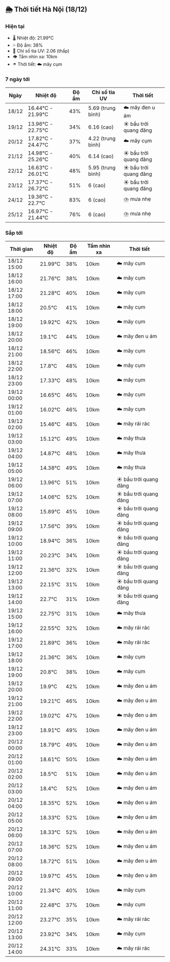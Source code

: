 ## 🌦️ Thời tiết Hà Nội (18/12)

### Hiện tại

- 🌡️ Nhiệt độ: 21.99℃
- 💦 Độ ẩm: 38%
- 🌟 Chỉ số tia UV: 2.06 (thấp)
- 👁️ Tầm nhìn xa: 10km
- ☂️ Thời tiết: ☁️ mây cụm

### 7 ngày tới

| Ngày | Nhiệt độ | Độ ẩm | Chỉ số tia UV | Thời tiết |
| --- | --- | --- | --- | --- |
| 18/12 | 16.44℃ - 21.99℃ | 43% | 5.69 (trung bình) | ☁️ mây đen u ám |
| 19/12 | 13.96℃ - 22.75℃ | 34% | 6.16 (cao) | ☀️ bầu trời quang đãng |
| 20/12 | 17.82℃ - 24.47℃ | 37% | 4.22 (trung bình) | ☁️ mây cụm |
| 21/12 | 14.98℃ - 25.26℃ | 40% | 6.14 (cao) | ☀️ bầu trời quang đãng |
| 22/12 | 16.63℃ - 26.01℃ | 48% | 5.95 (trung bình) | ☀️ bầu trời quang đãng |
| 23/12 | 17.37℃ - 26.72℃ | 51% | 6 (cao) | ☀️ bầu trời quang đãng |
| 24/12 | 19.36℃ - 22.7℃ | 83% | 6 (cao) | ⛈️ mưa nhẹ |
| 25/12 | 16.97℃ - 21.44℃ | 76% | 6 (cao) | ⛈️ mưa nhẹ |

### Sắp tới

| Thời gian | Nhiệt độ | Độ ẩm | Tầm nhìn xa | Thời tiết |
| --- | --- | --- | --- | --- |
| 18/12 15:00 | 21.99℃ | 38% | 10km | ☁️ mây cụm |
| 18/12 16:00 | 21.76℃ | 38% | 10km | ☁️ mây cụm |
| 18/12 17:00 | 21.28℃ | 40% | 10km | ☁️ mây cụm |
| 18/12 18:00 | 20.5℃ | 41% | 10km | ☁️ mây cụm |
| 18/12 19:00 | 19.92℃ | 42% | 10km | ☁️ mây cụm |
| 18/12 20:00 | 19.1℃ | 44% | 10km | ☁️ mây đen u ám |
| 18/12 21:00 | 18.56℃ | 46% | 10km | ☁️ mây cụm |
| 18/12 22:00 | 17.8℃ | 48% | 10km | ☁️ mây cụm |
| 18/12 23:00 | 17.33℃ | 48% | 10km | ☁️ mây cụm |
| 19/12 00:00 | 16.65℃ | 46% | 10km | ☁️ mây cụm |
| 19/12 01:00 | 16.02℃ | 46% | 10km | ☁️ mây cụm |
| 19/12 02:00 | 15.46℃ | 48% | 10km | ☁️ mây rải rác |
| 19/12 03:00 | 15.12℃ | 49% | 10km | ☁️ mây thưa |
| 19/12 04:00 | 14.87℃ | 48% | 10km | ☁️ mây thưa |
| 19/12 05:00 | 14.38℃ | 49% | 10km | ☁️ mây thưa |
| 19/12 06:00 | 13.96℃ | 51% | 10km | ☀️ bầu trời quang đãng |
| 19/12 07:00 | 14.06℃ | 52% | 10km | ☀️ bầu trời quang đãng |
| 19/12 08:00 | 15.89℃ | 45% | 10km | ☀️ bầu trời quang đãng |
| 19/12 09:00 | 17.56℃ | 39% | 10km | ☀️ bầu trời quang đãng |
| 19/12 10:00 | 18.94℃ | 36% | 10km | ☀️ bầu trời quang đãng |
| 19/12 11:00 | 20.23℃ | 34% | 10km | ☀️ bầu trời quang đãng |
| 19/12 12:00 | 21.36℃ | 32% | 10km | ☀️ bầu trời quang đãng |
| 19/12 13:00 | 22.15℃ | 31% | 10km | ☀️ bầu trời quang đãng |
| 19/12 14:00 | 22.7℃ | 31% | 10km | ☀️ bầu trời quang đãng |
| 19/12 15:00 | 22.75℃ | 31% | 10km | ☁️ mây thưa |
| 19/12 16:00 | 22.55℃ | 32% | 10km | ☁️ mây rải rác |
| 19/12 17:00 | 21.89℃ | 36% | 10km | ☁️ mây rải rác |
| 19/12 18:00 | 21.36℃ | 36% | 10km | ☁️ mây cụm |
| 19/12 19:00 | 20.8℃ | 38% | 10km | ☁️ mây cụm |
| 19/12 20:00 | 19.9℃ | 42% | 10km | ☁️ mây đen u ám |
| 19/12 21:00 | 19.21℃ | 46% | 10km | ☁️ mây đen u ám |
| 19/12 22:00 | 19.02℃ | 47% | 10km | ☁️ mây đen u ám |
| 19/12 23:00 | 18.91℃ | 49% | 10km | ☁️ mây đen u ám |
| 20/12 00:00 | 18.79℃ | 49% | 10km | ☁️ mây đen u ám |
| 20/12 01:00 | 18.61℃ | 50% | 10km | ☁️ mây đen u ám |
| 20/12 02:00 | 18.5℃ | 51% | 10km | ☁️ mây đen u ám |
| 20/12 03:00 | 18.4℃ | 52% | 10km | ☁️ mây đen u ám |
| 20/12 04:00 | 18.35℃ | 52% | 10km | ☁️ mây đen u ám |
| 20/12 05:00 | 18.33℃ | 52% | 10km | ☁️ mây đen u ám |
| 20/12 06:00 | 18.33℃ | 52% | 10km | ☁️ mây đen u ám |
| 20/12 07:00 | 18.36℃ | 52% | 10km | ☁️ mây đen u ám |
| 20/12 08:00 | 18.72℃ | 51% | 10km | ☁️ mây đen u ám |
| 20/12 09:00 | 19.97℃ | 45% | 10km | ☁️ mây đen u ám |
| 20/12 10:00 | 21.34℃ | 40% | 10km | ☁️ mây cụm |
| 20/12 11:00 | 22.48℃ | 37% | 10km | ☁️ mây cụm |
| 20/12 12:00 | 23.27℃ | 35% | 10km | ☁️ mây rải rác |
| 20/12 13:00 | 23.92℃ | 34% | 10km | ☁️ mây cụm |
| 20/12 14:00 | 24.31℃ | 33% | 10km | ☁️ mây rải rác |
